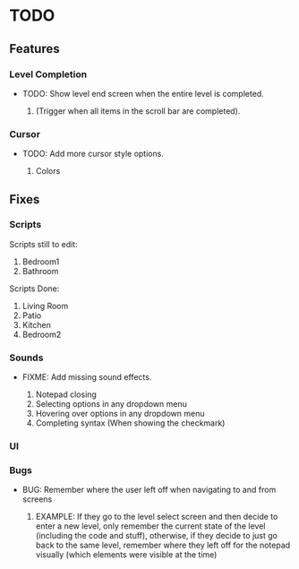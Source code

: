 # TODO

## Features

### Level Completion

- TODO: Show level end screen when the entire level is completed.

  1. (Trigger when all items in the scroll bar are completed).

### Cursor

- TODO: Add more cursor style options.

  1. Colors

## Fixes

### Scripts
Scripts still to edit:
1. Bedroom1
2. Bathroom

Scripts Done:
1. Living Room 
2. Patio
3. Kitchen 
4. Bedroom2


### Sounds

- FIXME: Add missing sound effects.

  1. Notepad closing
  2. Selecting options in any dropdown menu
  3. Hovering over options in any dropdown menu
  4. Completing syntax (When showing the checkmark)

### UI

### Bugs

- BUG: Remember where the user left off when navigating to and from screens

  1. EXAMPLE: If they go to the level select screen and then decide to enter a new level, only remember the current state of the level (including the code and stuff), otherwise, if they decide to just go back to the same level, remember where they left off for the notepad visually (which elements were visible at the time)
